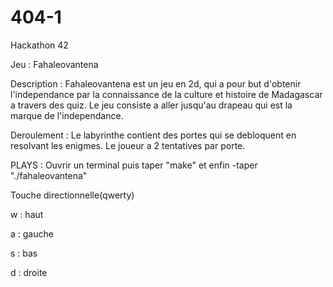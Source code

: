 # 404-1

Hackathon 42

Jeu : Fahaleovantena

Description :
Fahaleovantena est un jeu en 2d, qui a pour but d'obtenir l'independance par la connaissance de la culture et histoire de Madagascar a travers des quiz.
Le jeu consiste a aller jusqu'au drapeau qui est la marque de l'independance.

Deroulement :
 Le labyrinthe contient des portes qui se debloquent en resolvant les enigmes.
Le joueur a 2 tentatives par porte.

PLAYS :
Ouvrir un terminal puis
taper "make" et enfin
-taper "./fahaleovantena"

Touche directionnelle(qwerty)

w : haut

a : gauche

s : bas

d : droite

